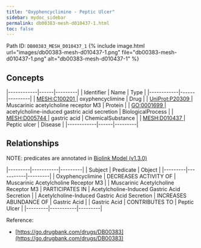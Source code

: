 ```yaml
---
title: "Oxyphencyclimine - Peptic Ulcer"
sidebar: mydoc_sidebar
permalink: db00383-mesh-d010437-1.html
toc: false 
---
```



Path ID: `DB00383_MESH_D010437_1`
{% include image.html url="images/db00383-mesh-d010437-1.png" file="db00383-mesh-d010437-1.png" alt="db00383-mesh-d010437-1" %}

## Concepts

|------------|------|---------|
| Identifier | Name | Type    |
|------------|------|---------|
| <a href="https://identifiers.org/MESH:C100201">MESH:C100201 </a> | oxyphencyclimine | Drug |
| <a href="https://identifiers.org/UniProt:P20309">UniProt:P20309 </a> | Muscarinic acetylcholine receptor M3 | Protein |
| <a href="https://identifiers.org/GO:0001699">GO:0001699 </a> | acetylcholine-induced gastric acid secretion | BiologicalProcess |
| <a href="https://identifiers.org/MESH:D005744">MESH:D005744 </a> | gastric acid | ChemicalSubstance |
| <a href="https://identifiers.org/MESH:D010437">MESH:D010437 </a> | Peptic ulcer | Disease |
|------------|------|---------|

## Relationships


NOTE: predicates are annotated in <a href="https://github.com/biolink/biolink-model/releases/tag/v1.3.0">Biolink Model (v1.3.0)</a>

|---------|-----------|---------|
| Subject | Predicate | Object  |
|---------|-----------|---------|
| Oxyphencyclimine | DECREASES ACTIVITY OF | Muscarinic Acetylcholine Receptor M3 |
| Muscarinic Acetylcholine Receptor M3 | PARTICIPATES IN | Acetylcholine-Induced Gastric Acid Secretion |
| Acetylcholine-Induced Gastric Acid Secretion | INCREASES ABUNDANCE OF | Gastric Acid |
| Gastric Acid | CONTRIBUTES TO | Peptic Ulcer |
|---------|-----------|---------|

Reference: 
  - [https://go.drugbank.com/drugs/DB00383](https://go.drugbank.com/drugs/DB00383)
